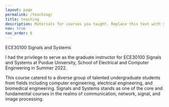 ```yaml
---
layout: page
permalink: /teaching/
title: teaching
description: Materials for courses you taught. Replace this text with your description.
nav: true
nav_order: 6
---
```


ECE30100 Signals and Systems

I had the privilege to serve as the graduate instructor for ECE30100 Signals and Systems at Purdue University, School of Electrical and Computer Engineering in Summer 2022.

This course catered to a diverse group of talented undergraduate students from fields including computer engineering, electrical engineering, and biomedical engineering. Signals and Systems stands as one of the core and fundamental courses in the realms of communication, network, signal, and image processing.



